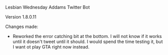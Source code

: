 Lesbian Wednesday Addams Twitter Bot

Version 1.8.0.11



Changes made:

* Reworked the error catching bit at the bottom. I will not know if it works until it doesn't tweet until it should. I would spend the time testing it, but I want ot play GTA right now instead.